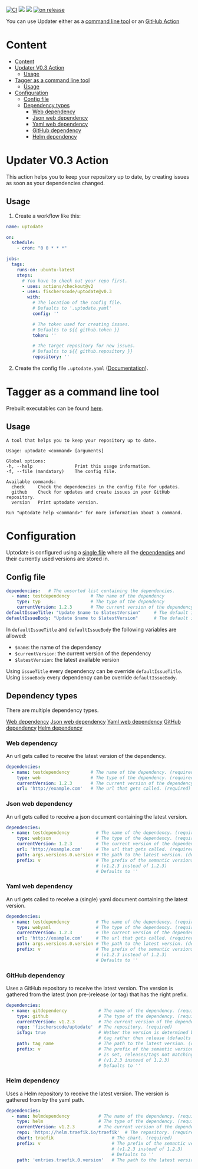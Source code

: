 [![CI](https://github.com/fischerscode/uptodate/actions/workflows/ci.yaml/badge.svg)](https://github.com/fischerscode/uptodate/actions/workflows/ci.yaml)
[![](https://img.shields.io/github/v/release/fischerscode/uptodate)](https://github.com/fischerscode/uptodate/releases/latest)
[![](https://img.shields.io/github/license/fischerscode/uptodate)](https://github.com/fischerscode/uptodate/blob/master/LICENSE)
[![on release](https://github.com/fischerscode/uptodate/actions/workflows/release.yaml/badge.svg)](https://github.com/fischerscode/uptodate/actions/workflows/release.yaml)

You can use Updater either as a [command line tool](#tagger-as-a-command-line-tool) or an [GitHub Action](#updater-v01-action)


# Content
- [Content](#content)
- [Updater V0.3 Action](#updater-v03-action)
  - [Usage](#usage)
- [Tagger as a command line tool](#tagger-as-a-command-line-tool)
  - [Usage](#usage-1)
- [Configuration](#configuration)
  - [Config file](#config-file)
  - [Dependency types](#dependency-types)
    - [Web dependency](#web-dependency)
    - [Json web dependency](#json-web-dependency)
    - [Yaml web dependency](#yaml-web-dependency)
    - [GitHub dependency](#github-dependency)
    - [Helm dependency](#helm-dependency)

# Updater V0.3 Action
This action helps you to keep your repository up to date, by creating issues as soon as your dependencies changed.

## Usage
1. Create a workflow like this:
```yaml
name: uptodate

on:
  schedule:
    - cron: "0 0 * * *"

jobs:
  tags:
    runs-on: ubuntu-latest
    steps:
      # You have to check out your repo first.
      - uses: actions/checkout@v2
      - uses: fischerscode/uptodate@v0.3
        with:
          # The location of the config file.
          # Defaults to '.uptodate.yaml'
          config: ''

          # The token used for creating issues.
          # Defaults to ${{ github.token }}
          token: ''

          # The target repository for new issues.
          # Defaults to ${{ github.repository }}
          repository: ''
```
2. Create the config file `.uptodate.yaml` ([Documentation](#configuration)).

# Tagger as a command line tool

Prebuilt executables can be found [here](https://github.com/fischerscode/tagger/releases/latest).

## Usage
```
A tool that helps you to keep your repository up to date.

Usage: uptodate <command> [arguments]

Global options:
-h, --help                Print this usage information.
-f, --file (mandatory)    The config file.

Available commands:
  check     Check the dependencies in the config file for updates.
  github    Check for updates and create issues in your GitHub repository.
  version   Print uptodate version.

Run "uptodate help <command>" for more information about a command.
```

# Configuration
Uptodate is configured using a [single file](#config-file) where all the [dependencies]() and their currently used versions are stored in.

## Config file
```yaml
dependencies:   # The unsorted list containing the dependencies.
  - name: testdependency        # The name of the dependency
    type: typ                   # The type of the dependency
    currentVersion: 1.2.3       # The current version of the dependency
defaultIssueTitle: "Update $name to $latestVersion"     # The default issue title
defaultIssueBody: "Update $name to $latestVersion"      # The default issue body
```
In `defaultIssueTitle` and `defaultIssueBody` the following variables are allowed:
- `$name`: the name of the dependency
- `$currentVersion`: the current version of the dependency
- `$latestVersion`: the latest available version

Using `issueTitle` every dependency can be override `defaultIssueTitle`.
Using `issueBody` every dependency can be override `defaultIssueBody`.

## Dependency types
There are multiple dependency types.

[Web dependency](#web-dependency)
[Json web dependency](#json-web-dependency)
[Yaml web dependency](#yaml-web-dependency)
[GitHub dependency](#github-dependency)
[Helm dependency](#helm-dependency)

### Web dependency
An url gets called to receive the latest version of the dependency.
```yaml
dependencies:
  - name: testdependency        # The name of the dependency. (required)
    type: web                   # The type of the dependency. (required)
    currentVersion: 1.2.3       # The current version of the dependency. (required)
    url: 'http://example.com'   # The url that gets called. (required)
```
### Json web dependency
An url gets called to receive a json document containing the latest version.
```yaml
dependencies:
  - name: testdependency          # The name of the dependency. (required)
    type: webjson                 # The type of the dependency. (required)
    currentVersion: 1.2.3         # The current version of the dependency. (required)
    url: 'http://example.com'     # The url that gets called. (required)
    path: args.versions.0.version # The path to the latest version. (defaults to '')
    prefix: v                     # The prefix of the semantic versions. 
                                  # (v1.2.3 instead of 1.2.3)
                                  # Defaults to ''
```
### Yaml web dependency
An url gets called to receive a (single) yaml document containing the latest version.
```yaml
dependencies:
  - name: testdependency          # The name of the dependency. (required)
    type: webyaml                 # The type of the dependency. (required)
    currentVersion: 1.2.3         # The current version of the dependency. (required)
    url: 'http://example.com'     # The url that gets called. (required)
    path: args.versions.0.version # The path to the latest version. (defaults to '')
    prefix: v                     # The prefix of the semantic versions. 
                                  # (v1.2.3 instead of 1.2.3)
                                  # Defaults to ''
```
### GitHub dependency
Uses a GitHub repository to receive the latest version.
The version is gathered from the latest (non pre-)release (or tag) that has the right prefix.
```yaml
dependencies:
  - name: gitdependency            # The name of the dependency. (required)
    type: github                   # The type of the dependency. (required)
    currentVersion: v1.2.3         # The current version of the dependency. (required)
    repo: 'fischerscode/uptodate'  # The repository. (required)
    isTag: true                    # Wether the version is determined by the latest
                                   # tag rather then release (defaults to false)
    path: tag_name                 # The path to the latest version. (defaults to tag_name)
    prefix: v                      # The prefix of the semantic versions. 
                                   # Is set, releases/tags not matching the prefix are ignored.
                                   # (v1.2.3 instead of 1.2.3)
                                   # Defaults to ''
```
### Helm dependency
Uses a Helm repository to receive the latest version.
The version is gathered from by the yaml path.
```yaml
dependencies:
  - name: helmdependency           # The name of the dependency. (required)
    type: helm                     # The type of the dependency. (required)
    currentVersion: v1.2.3         # The current version of the dependency. (required)
    repo: 'https://helm.traefik.io/traefik'  # The repository. (required)
    chart: traefik                      # The chart. (required)
    prefix: v                           # The prefix of the semantic versions. 
                                        # (v1.2.3 instead of 1.2.3)
                                        # Defaults to ''
    path: 'entries.traefik.0.version'   # The path to the latest version. (defaults to 'entries.$chart.0.version')
```